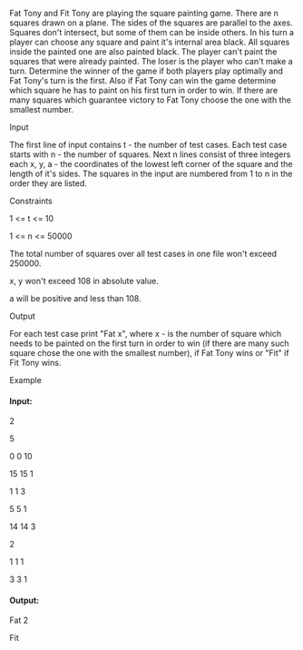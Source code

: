 Fat Tony and Fit Tony are playing the square painting game. There are n squares drawn on a plane. The sides of the squares are parallel to the axes. Squares don't intersect, but some of them can be inside others. In his turn a player can choose any square and paint it's internal area black. All squares inside the painted one are also painted black. The player can't paint the squares that were already painted. The loser is the player who can't make a turn. Determine the winner of the game if both players play optimally and Fat Tony's turn is the first. Also if Fat Tony can win the game determine which square he has to paint on his first turn in order to win. If there are many squares which guarantee victory to Fat Tony choose the one with the smallest number.

Input

The first line of input contains t - the number of test cases. Each test case starts with n - the number of squares. Next n lines consist of three integers each x, y, a - the coordinates of the lowest left corner of the square and the length of it's sides. The squares in the input are numbered from 1 to n in the order they are listed.

Constraints

1 <= t <= 10

1 <= n <= 50000

The total number of squares over all test cases in one file won't exceed 250000.

x, y won't exceed 108 in absolute value.

a will be positive and less than 108.

Output

For each test case print "Fat x", where x - is the number of square which needs to be painted on the first turn in order to win (if there are many such square chose the one with the smallest number), if Fat Tony wins or "Fit" if Fit Tony wins.

Example

#### Input:

2

5

0 0 10

15 15 1

1 1 3

5 5 1

14 14 3

2

1 1 1

3 3 1


#### Output:

Fat 2

Fit
